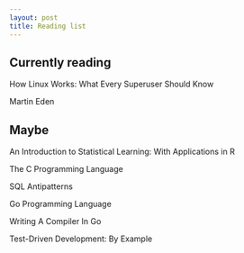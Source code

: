 ```yaml
---
layout: post
title: Reading list 
---
```


## Currently reading 

How Linux Works: What Every Superuser Should Know

Martin Eden 

## Maybe

An Introduction to Statistical Learning: With Applications in R

The C Programming Language

SQL Antipatterns

Go Programming Language

Writing A Compiler In Go

Test-Driven Development: By Example




